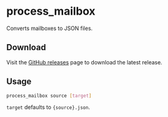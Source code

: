 # process_mailbox

Converts mailboxes to JSON files.

## Download

Visit the [GitHub releases](https://github.com/SoftwareAgenten/process_mailbox/releases) page to download the latest release.

## Usage

```bash
process_mailbox source [target]
```

`target` defaults to `{source}.json`.